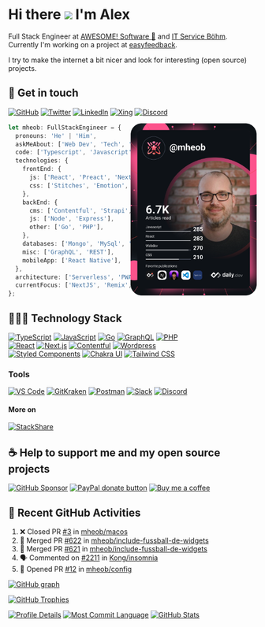 # Hi there <img src="https://media.giphy.com/media/hvRJCLFzcasrR4ia7z/giphy.gif" height="32px"> I'm Alex

Full Stack Engineer at [AWESOME! Software 🚀](https://awesome-software.de/) and
[IT Service Böhm](https://www.its-boehm.de).\
Currently I'm working on a project at [easyfeedback](https://easy-feedback.de/).

I try to make the internet a bit nicer and look for interesting (open source) projects.

## 🤝 Get in touch

[![GitHub](https://img.shields.io/badge/GitHub-100000.svg?&style=for-the-badge&logo=GitHub&logoColor=white)](https://github.com/mheob)
[![Twitter](https://img.shields.io/badge/Twitter-1DA1F2.svg?&style=for-the-badge&logo=Twitter&logoColor=white)](https://twitter.com/mheob_a)
[![LinkedIn](https://img.shields.io/badge/LinkedIn-0077B5.svg?style=for-the-badge&logo=LinkedIn&logoColor=white)](https://www.linkedin.com/in/itsb)
[![Xing](https://img.shields.io/badge/Xing-006567.svg?style=for-the-badge&logo=Xing&logoColor=white)](https://www.xing.com/profile/Alexander_Boehm64)
[![Discord](https://img.shields.io/badge/Discord-5865F2.svg?style=for-the-badge&logo=Discord&logoColor=white)](https://discord.com/users/203514576841474049)

<a href="https://app.daily.dev/mheob">
  <img
    align="right"
    width="256"
    src="https://raw.githubusercontent.com/mheob/mheob/devcard/devcard.svg"
    alt="Alexander Böhm's daily.dev Card"
  />
</a>

```ts
let mheob: FullStackEngineer = {
  pronouns: 'He' | 'Him',
  askMeAbout: ['Web Dev', 'Tech', 'Soccer', 'Open Source'],
  code: ['Typescript', 'Javascript', 'Go', 'PHP'],
  technologies: {
    frontEnd: {
      js: ['React', 'Preact', 'NextJS', 'Remix'],
      css: ['Stitches', 'Emotion', 'Chakra', 'Mantine'],
    },
    backEnd: {
      cms: ['Contentful', 'Strapi', 'WordPress'],
      js: ['Node', 'Express'],
      other: ['Go', 'PHP'],
    },
    databases: ['Mongo', 'MySql', 'PostgreSQL'],
    misc: ['GraphQL', 'REST'],
    mobileApp: ['React Native'],
  },
  architecture: ['Serverless', 'PWA', 'SPA'],
  currentFocus: ['NextJS', 'Remix', 'React/Preact', 'Go'],
};
```

## 🧑🏽‍💻 Technology Stack

[![TypeScript](https://img.shields.io/badge/TypeScript-007ACC.svg?&style=for-the-badge&logo=Typescript&logoColor=white)](https://www.typescriptlang.org/)
[![JavaScript](https://img.shields.io/badge/JavaScript-F7DF1E.svg?&style=for-the-badge&logo=Javascript&logoColor=black)](https://en.wikipedia.org/wiki/JavaScript)
[![Go](https://img.shields.io/badge/Go-00ADD8.svg?style=for-the-badge&logo=Go&logoColor=white)](https://go.dev/)
[![GraphQL](https://img.shields.io/badge/GraphQL-E10098.svg?style=for-the-badge&logo=GraphQL&logoColor=white)](https://graphql.org/)
[![PHP](https://img.shields.io/badge/PHP-777BB4.svg?&style=for-the-badge&logo=PHP&logoColor=white)](https://php.net/)
\
[![React](https://img.shields.io/badge/React-20232A.svg?&style=for-the-badge&logo=React&logoColor=61DAFB)](https://reactjs.org/)
[![Next.js](https://img.shields.io/badge/Next.js-000000.svg?style=for-the-badge&logo=Next.js&logoColor=white)](https://nextjs.org/)
[![Contentful](https://img.shields.io/badge/Contentful-2478CC.svg?style=for-the-badge&logo=Contentful&logoColor=white)](https://www.contentful.com/)
[![Wordpress](https://img.shields.io/badge/Wordpress-21759B.svg?style=for-the-badge&logo=Wordpress&logoColor=white)](https://wordpress.org/)
\
[![Styled Components](https://img.shields.io/badge/Styled_Components-DB7093.svg?style=for-the-badge&logo=Styled-Components&logoColor=white)](https://styled-components.com/)
[![Chakra UI](https://img.shields.io/badge/Chakra_UI-319795.svg?style=for-the-badge&logo=Chakra-UI&logoColor=white)](https://chakra-ui.com/)
[![Tailwind CSS](https://img.shields.io/badge/Tailwind_CSS-38B2AC.svg?&style=for-the-badge&logo=Tailwind-CSS&logoColor=white)](https://tailwindcss.com/)

### Tools

[![VS Code](https://img.shields.io/badge/VS_Code-007ACC.svg?&style=for-the-badge&logo=Visual-Studio-Code&logoColor=white)](https://code.visualstudio.com/)
[![GitKraken](https://img.shields.io/badge/GitKraken%2A-179287.svg?&style=for-the-badge&logo=GitKraken&logoColor=white)](https://www.gitkraken.com/invite/sPijQ3nc)
[![Postman](https://img.shields.io/badge/Postman-FF6C37.svg?&style=for-the-badge&logo=Postman&logoColor=white)](https://www.postman.com/)
[![Slack](https://img.shields.io/badge/Slack-4A154B.svg?&style=for-the-badge&logo=Slack&logoColor=white)](https://slack.com/)
[![Discord](https://img.shields.io/badge/Discord-5865F2.svg?&style=for-the-badge&logo=Discord&logoColor=white)](https://discord.com/)

#### More on

[![StackShare](https://img.shields.io/badge/StackShare-008FF9.svg?style=for-the-badge&logo=StackShare&logoColor=white)](https://stackshare.io/mheob/general)

## ☕️ Help to support me and my open source projects

[![GitHub Sponsor](https://img.shields.io/badge/Sponsor-100000.svg?&style=for-the-badge&logo=GitHub&logoColor=white)](https://github.com/sponsors/mheob)
[![PayPal donate button](https://img.shields.io/badge/PayPal-00457C.svg?&style=for-the-badge&logo=PayPal&logoColor=white)](https://www.paypal.me/mheob)
[![Buy me a coffee](https://img.shields.io/badge/Buy%20me%20a%20coffee-FF813F.svg?style=for-the-badge&logo=Buy%20me%20a%20coffee&logoColor=white)](https://www.buymeacoffee.com/mheob)

## 🚀 Recent GitHub Activities

<!--START_SECTION:activity-->
1. ❌ Closed PR [#3](https://github.com/mheob/macos/pull/3) in [mheob/macos](https://github.com/mheob/macos)
2. 🎉 Merged PR [#622](https://github.com/mheob/include-fussball-de-widgets/pull/622) in [mheob/include-fussball-de-widgets](https://github.com/mheob/include-fussball-de-widgets)
3. 🎉 Merged PR [#621](https://github.com/mheob/include-fussball-de-widgets/pull/621) in [mheob/include-fussball-de-widgets](https://github.com/mheob/include-fussball-de-widgets)
4. 🗣 Commented on [#2211](https://github.com/Kong/insomnia/issues/2211) in [Kong/insomnia](https://github.com/Kong/insomnia)
5. 💪 Opened PR [#12](https://github.com/mheob/config/pull/12) in [mheob/config](https://github.com/mheob/config)
<!--END_SECTION:activity-->

[![GitHub graph](https://activity-graph.herokuapp.com/graph?username=mheob&theme=react-dark)](https://github.com/mheob)

<!-- [![GitHub Stats](https://github-readme-stats.vercel.app/api?username=mheob&theme=github_dark&show_icons=true&line_height=24&count_private=true)](https://github.com/mheob) -->

<!-- [![GitHub Top Langs](https://github-readme-stats.vercel.app/api/top-langs/?username=mheob&theme=github_dark&layout=compact&langs_count=6&hide=Inno%20Setup,C%23,Java)](https://github.com/mheob) -->

[![GitHub Trophies](https://github-profile-trophy.vercel.app/?username=mheob&theme=darkhub&margin-w=16&rank=SECRET,SSS,SS,S,AAA,AA,A)](https://github.com/mheob)

[![Profile Details](http://github-profile-summary-cards.vercel.app/api/cards/profile-details?username=mheob&theme=dracula)](https://github.com/mheob)
[![Most Commit Language](http://github-profile-summary-cards.vercel.app/api/cards/most-commit-language?username=mheob&theme=dracula)](https://github.com/mheob)
[![GitHub Stats](http://github-profile-summary-cards.vercel.app/api/cards/stats?username=mheob&theme=dracula)](https://github.com/mheob)
